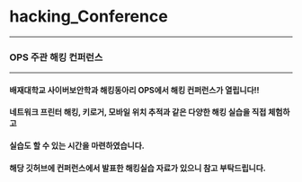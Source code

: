 # hacking_Conference   
***
### OPS 주관 해킹 컨퍼런스   
***
#### 배재대학교 사이버보안학과 해킹동아리 OPS에서 해킹 컨퍼런스가 열립니다!!   
#### 네트워크 프린터 해킹, 키로거, 모바일 위치 추적과 같은 다양한 해킹 실습을 직접 체험하고    
#### 실습도 할 수 있는 시간을 마련하였습니다. 
#### 해당 깃허브에 컨퍼런스에서 발표한 해킹실습 자료가 있으니 참고 부탁드립니다.

